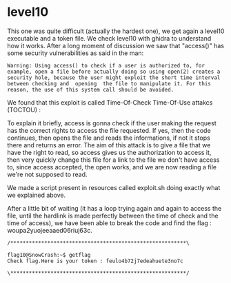 # level10

This one was quite difficult (actually the hardest one), we get again a level10 executable and a token file.
We check level10 with ghidra to understand how it works.
After a long moment of discussion we saw that "access()" has some security vulnerabilities as said in the man:

```
Warning: Using access() to check if a user is authorized to, for example, open a file before actually doing so using open(2) creates a security hole, because the user might exploit the short time interval between checking and  opening  the file to manipulate it. For this reason, the use of this system call should be avoided.
```

We found that this exploit is called Time-Of-Check Time-Of-Use attakcs (TOCTOU) :

To explain it briefly, access is gonna check if the user making the request has the correct rights to access the file requested. If yes, then the code continues, then opens the file and reads the informations, if not it stops there and returns an error.
The aim of this attack is to give a file that we have the right to read, so access gives us the authorization to access it, then very quickly change this file for a link to the file we don't have access to, since access accepted, the open works, and we are now reading a file we're not supposed to read.

We made a script present in resources called exploit.sh doing exactly what we explained above.

After a little bit of waiting (it has a loop trying again and again to access the file, until the hardlink is made perfectly between the time of check and the time of access), we have been able to break the code and find the flag : woupa2yuojeeaaed06riuj63c.

```
/*********************************************************\

flag10@SnowCrash:~$ getflag 
Check flag.Here is your token : feulo4b72j7edeahuete3no7c

\*********************************************************/
```